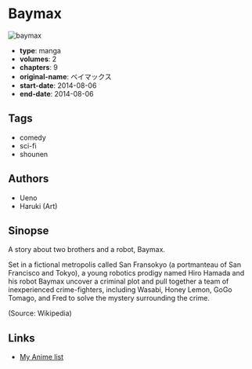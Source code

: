 # Baymax

![baymax](https://cdn.myanimelist.net/images/manga/1/149519.jpg)

-   **type**: manga
-   **volumes**: 2
-   **chapters**: 9
-   **original-name**: ベイマックス
-   **start-date**: 2014-08-06
-   **end-date**: 2014-08-06

## Tags

-   comedy
-   sci-fi
-   shounen

## Authors

-   Ueno
-   Haruki (Art)

## Sinopse

A story about two brothers and a robot, Baymax.

Set in a fictional metropolis called San Fransokyo (a portmanteau of San Francisco and Tokyo), a young robotics prodigy named Hiro Hamada and his robot Baymax uncover a criminal plot and pull together a team of inexperienced crime-fighters, including Wasabi, Honey Lemon, GoGo Tomago, and Fred to solve the mystery surrounding the crime.

(Source: Wikipedia)

## Links

-   [My Anime list](https://myanimelist.net/manga/79667/Baymax)
